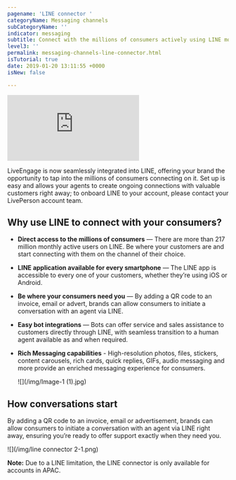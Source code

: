 ```yaml
---
pagename: 'LINE connector '
categoryName: Messaging channels
subCategoryName: ''
indicator: messaging
subtitle: Connect with the millions of consumers actively using LINE monthly
level3: ''
permalink: messaging-channels-line-connector.html
isTutorial: true
date: 2019-01-20 13:11:55 +0000
isNew: false

---
```

<iframe style="max-width: 750px;" src="https://player.vimeo.com/video/251149506" frameborder="0" webkitallowfullscreen mozallowfullscreen allowfullscreen></iframe>

LiveEngage is now seamlessly integrated into LINE, offering your brand the opportunity to tap into the millions of consumers connecting on it. Set up is easy and allows your agents to create ongoing connections with valuable customers right away; to onboard LINE to your account, please contact your LivePerson account team.

## Why use LINE to connect with your consumers?

* **Direct access to the millions of consumers** — There are more than 217 million monthly active users on LINE. Be where your customers are and start connecting with them on the channel of their choice.
* **LINE application available for every smartphone** — The LINE app is accessible to every one of your customers, whether they’re using iOS or Android.
* **Be where your consumers need you** — By adding a QR code to an invoice, email or advert, brands can allow consumers to initiate a conversation with an agent via LINE.
* **Easy bot integrations** — Bots can offer service and sales assistance to customers directly through LINE, with seamless transition to a human agent available as and when required.
* **Rich Messaging capabilities** - High-resolution photos, files, stickers, content carousels, rich cards, quick replies, GIFs, audio messaging and more provide an enriched messaging experience for consumers.

  ![](/img/Image-1 (1).jpg)

## How conversations start

By adding a QR code to an invoice, email or advertisement, brands can allow consumers to initiate a conversation with an agent via LINE right away, ensuring you’re ready to offer support exactly when they need you.

![](/img/line connector 2-1.png)

<div class="important">

<b>Note:</b> Due to a LINE limitation, the LINE connector is only available for accounts in APAC.</div>
